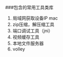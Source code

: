 ###包含的常用工具类库
  1. 局域网获取设备IP mac
  2. zip压缩，解压缩工具
  3. 端口调试工具（jni）
  4. 视频缓存工具
  5. 本地文件服务器
  6. volley